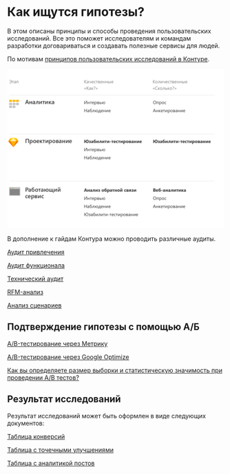 # Как ищутся гипотезы?

В этом описаны принципы и способы проведения пользовательских исследований. Все это поможет исследователям и командам разработки договариваться и создавать полезные сервисы для людей.

По мотивам [принципов пользовательских исследований в Контуре](https://guides.kontur.ru/user-research/usabilityresearch/).

![](./po/../../attachments/Scheme@2x.png)


В дополнение к гайдам Контура можно проводить различные аудиты.

[Аудит привлечения](./marketing.md)

[Аудит функционала](./functionalityAudit.md)

[Технический аудит](./technicalAudit.md)

[RFM-анализ](./RFM.md)

[Анализ сценариев](./scriptAudit.md)


## Подтверждение гипотезы с помощью А/Б
[A/B-тестирование через Метрику](https://yandex.ru/adv/solutions/cases/toyota-avtomir-ab-test)

[A/B-тестирование через Google Optimize](https://tilda.education/articles-yourfirstabtest#rec4326447)

[Как вы определяете размер выборки и статистическую значимость при проведении A/B тестов?](https://tools.driveback.ru)


## Результат исследований
Результат исследований может быть оформлен в виде следующих документов:

[Таблица конверсий](./conversionTable.md)

[Таблица с точечными улучшениями](../attachments/tablePointImprovements.jpg)

[Таблица с аналитикой постов](https://popsters.ru)